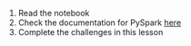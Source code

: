 1. Read the notebook
2. Check the documentation for PySpark [here](http://spark.apache.org/docs/latest/api/python/pyspark.html)
3. Complete the challenges in this lesson